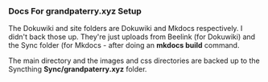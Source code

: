 ### Docs For grandpaterry.xyz Setup

The Dokuwiki and site folders are Dokuwiki and Mkdocs respectively. I didn't back those up. They're just uploads from Beelink (for Dokuwiki) and the Sync folder (for Mkdocs - after doing an **mkdocs build** command.

The main directory and the images and css directories are backed up to the Syncthing **Sync/grandpaterry.xyz** folder. 

